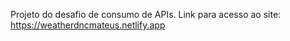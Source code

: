 Projeto do desafio de consumo de APIs.
Link para acesso ao site: https://weatherdncmateus.netlify.app
